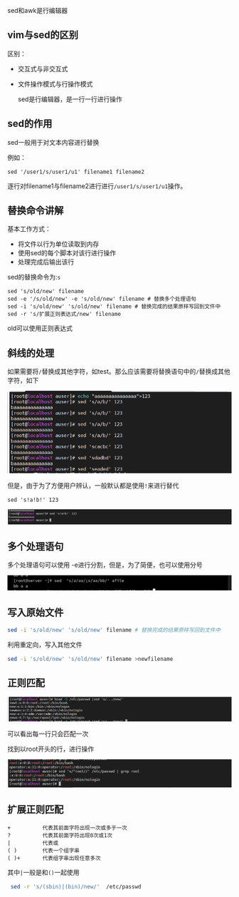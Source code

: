 sed和awk是行编辑器

## vim与sed的区别

区别：

+ 交互式与非交互式

+ 文件操作模式与行操作模式

  sed是行编辑器，是一行一行进行操作

## sed的作用

sed一般用于对文本内容进行替换

例如：

```
sed '/user1/s/user1/u1' filename1 filename2	
```

逐行对filename1与filename2进行进行`/user1/s/user1/u1`操作。



## 替换命令讲解

基本工作方式：

+ 将文件以行为单位读取到内存
+ 使用sed的每个脚本对该行进行操作
+ 处理完成后输出该行

sed的替换命令为:`s`

```
sed 's/old/new' filename
sed -e '/s/old/new' -e 's/old/new' filename # 替换多个处理语句
sed -i 's/old/new' 's/old/new' filename # 替换完成的结果原样写回到文件中
sed -r 's/扩展正则表达式/new' filename
```

old可以使用正则表达式



## 斜线的处理

如果需要将`/`替换成其他字符，如test。那么应该需要将替换语句中的`/`替换成其他字符，如下

![image-20201130170924649](../img/image-20201130170924649.png)

但是，由于为了方便用户辨认，一般默认都是使用`!`来进行替代

```
sed 's!a!b!' 123
```

![image-20201130171126435](../img/image-20201130171126435.png)



## 多个处理语句

多个处理语句可以使用 -e进行分割，但是，为了简便，也可以使用分号

![image-20201130171252571](../img/image-20201130171252571.png)



## 写入原始文件

```bash
sed -i 's/old/new' 's/old/new' filename # 替换完成的结果原样写回到文件中
```

利用重定向，写入其他文件

```bash
sed -i 's/old/new' 's/old/new' filename >newfilename 
```



## 正则匹配

![image-20201130171553471](../img/image-20201130171553471.png)

可以看出每一行只会匹配一次

找到以root开头的行，进行操作

![image-20201130172117206](../img/image-20201130172117206.png)

## 扩展正则匹配

```
+          代表其前面字符出现一次或多于一次
?          代表其前面字符出现0次或1次
|          代表或
( )        代表一个组字串
( )+       代表组字串出现任意多次
```

其中`|`一般是和`()`一起使用

```bash
 sed -r 's/(sbin)|(bin)/new/'  /etc/passwd 
```


